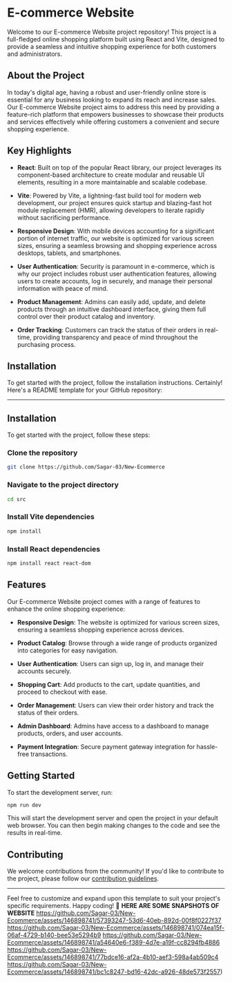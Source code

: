# E-commerce Website

Welcome to our E-commerce Website project repository! This project is a full-fledged online shopping platform built using React and Vite, designed to provide a seamless and intuitive shopping experience for both customers and administrators.

## About the Project

In today's digital age, having a robust and user-friendly online store is essential for any business looking to expand its reach and increase sales. Our E-commerce Website project aims to address this need by providing a feature-rich platform that empowers businesses to showcase their products and services effectively while offering customers a convenient and secure shopping experience.

## Key Highlights

- **React**: Built on top of the popular React library, our project leverages its component-based architecture to create modular and reusable UI elements, resulting in a more maintainable and scalable codebase.

- **Vite**: Powered by Vite, a lightning-fast build tool for modern web development, our project ensures quick startup and blazing-fast hot module replacement (HMR), allowing developers to iterate rapidly without sacrificing performance.

- **Responsive Design**: With mobile devices accounting for a significant portion of internet traffic, our website is optimized for various screen sizes, ensuring a seamless browsing and shopping experience across desktops, tablets, and smartphones.

- **User Authentication**: Security is paramount in e-commerce, which is why our project includes robust user authentication features, allowing users to create accounts, log in securely, and manage their personal information with peace of mind.

- **Product Management**: Admins can easily add, update, and delete products through an intuitive dashboard interface, giving them full control over their product catalog and inventory.

- **Order Tracking**: Customers can track the status of their orders in real-time, providing transparency and peace of mind throughout the purchasing process.

## Installation

To get started with the project, follow the installation instructions.
Certainly! Here's a README template for your GitHub repository:

---

## Installation

To get started with the project, follow these steps:

### Clone the repository

```bash
git clone https://github.com/Sagar-03/New-Ecommerce
```

### Navigate to the project directory

```bash
cd src
```

### Install Vite dependencies

```bash
npm install
```

### Install React dependencies

```bash
npm install react react-dom
```

## Features

Our E-commerce Website project comes with a range of features to enhance the online shopping experience:

- **Responsive Design**: The website is optimized for various screen sizes, ensuring a seamless shopping experience across devices.
  
- **Product Catalog**: Browse through a wide range of products organized into categories for easy navigation.

- **User Authentication**: Users can sign up, log in, and manage their accounts securely.

- **Shopping Cart**: Add products to the cart, update quantities, and proceed to checkout with ease.

- **Order Management**: Users can view their order history and track the status of their orders.

- **Admin Dashboard**: Admins have access to a dashboard to manage products, orders, and user accounts.

- **Payment Integration**: Secure payment gateway integration for hassle-free transactions.

## Getting Started

To start the development server, run:

```bash
npm run dev
```

This will start the development server and open the project in your default web browser. You can then begin making changes to the code and see the results in real-time.

## Contributing

We welcome contributions from the community! If you'd like to contribute to the project, please follow our [contribution guidelines](CONTRIBUTING.md).

---

Feel free to customize and expand upon this template to suit your project's specific requirements. Happy coding! 🚀
**HERE ARE SOME SNAPSHOTS OF WEBSITE**
https://github.com/Sagar-03/New-Ecommerce/assets/146898741/57393247-53d6-40eb-892d-00f8f0227f37
https://github.com/Sagar-03/New-Ecommerce/assets/146898741/074ea15f-06af-4729-b140-bee53e5294b9
https://github.com/Sagar-03/New-Ecommerce/assets/146898741/a54640e6-f389-4d7e-a19f-cc8294fb4886
https://github.com/Sagar-03/New-Ecommerce/assets/146898741/77bdce16-af2a-4b10-aef3-598a4ab509c4
https://github.com/Sagar-03/New-Ecommerce/assets/146898741/bc1c8247-bd16-42dc-a926-48de573f2557)
